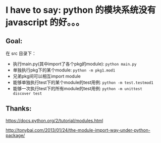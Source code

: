 # I have to say: python 的模块系统没有 javascript 的好。。。

## Goal:

在 src 目录下：

* 执行main.py(其中import了各个pkg的module): `python main.py`
* 单独执行pkg下的某个module: `python -m pkg1.mod1`
* 兄弟pkg间可以相互import module
* 能够单独执行test下的某个module的test用例: `python -m test.testmod1`
* 能够一次执行test下的所有module的test用例: `python -m unittest discover test`

## Thanks:

https://docs.python.org/2/tutorial/modules.html

http://tonybai.com/2013/01/24/the-module-import-way-under-python-package/
